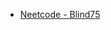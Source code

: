 * [Neetcode - Blind75](https://youtube.com/playlist?list=PLot-Xpze53ldVwtstag2TL4HQhAnC8ATf&si=dYBKETyiDmIhzyhp)
